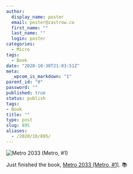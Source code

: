 ```yaml
---
author:
  display_name: poster
  email: poster@zastrow.co
  first_name: ""
  last_name: ""
  login: poster
categories:
  - Micro
tags:
  - Book
date: "2020-10-30T21:03:51Z"
meta:
  _wpcom_is_markdown: "1"
parent_id: "0"
password: ""
published: true
status: publish
tags:
- Book
title: ""
type: post
slug: 895
aliases:
  - /2020/10/895/
---
```

<p><img src="https://i.gr-assets.com/images/S/compressed.photo.goodreads.com/books/1379621430l/17274667.jpg" alt="Metro 2033 (Metro, #1)" /></p>
<p>Just finished the book, <a href="https://www.goodreads.com/review/show/3621467585?utm_medium=api&amp;utm_source=rss">Metro 2033 (Metro, #1)</a>. 📚</p>
